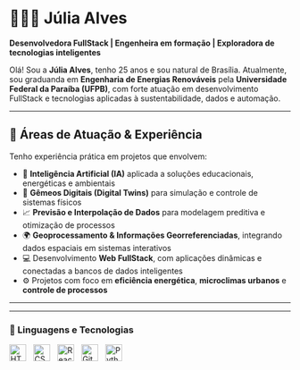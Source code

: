 # 👩🏻‍💻 Júlia Alves 

**Desenvolvedora FullStack | Engenheira em formação | Exploradora de tecnologias inteligentes**

Olá! Sou a **Júlia Alves**, tenho 25 anos e sou natural de Brasília. Atualmente, sou graduanda em **Engenharia de Energias Renováveis** pela **Universidade Federal da Paraíba (UFPB)**, com forte atuação em desenvolvimento FullStack e tecnologias aplicadas à sustentabilidade, dados e automação.

---

## 🚀 Áreas de Atuação & Experiência

Tenho experiência prática em projetos que envolvem:

- 🧠 **Inteligência Artificial (IA)** aplicada a soluções educacionais, energéticas e ambientais  
- 🧩 **Gêmeos Digitais (Digital Twins)** para simulação e controle de sistemas físicos  
- 📈 **Previsão e Interpolação de Dados** para modelagem preditiva e otimização de processos  
- 🌍 **Geoprocessamento & Informações Georreferenciadas**, integrando dados espaciais em sistemas interativos  
- 💻 Desenvolvimento **Web FullStack**, com aplicações dinâmicas e conectadas a bancos de dados inteligentes  
- ⚙️ Projetos com foco em **eficiência energética**, **microclimas urbanos** e **controle de processos**

---

---

### 🤖 Linguagens e Tecnologias

<img 
    align="left" 
    alt="HTML"
    title="HTML" 
    width="30px" 
    style="padding-right: 10px;" 
    src="https://cdn.jsdelivr.net/gh/devicons/devicon@latest/icons/html5/html5-original.svg" 
/>
<img 
    align="left" 
    alt="CSS" 
    title="CSS"
    width="30px" 
    style="padding-right: 10px;" 
    src="https://cdn.jsdelivr.net/gh/devicons/devicon@latest/icons/css3/css3-original.svg" 
/>

<img 
    align="left" 
    alt="React"
    title="React" 
    width="30px" 
    style="padding-right: 10px;" 
    src="https://cdn.jsdelivr.net/gh/devicons/devicon@latest/icons/react/react-original.svg" 
/>


<img 
    align="left" 
    alt="Git" 
    title="Git"
    width="30px" 
    style="padding-right: 10px;" 
    src="https://cdn.jsdelivr.net/gh/devicons/devicon@latest/icons/git/git-original.svg" 
/>
<img 
    align="left" 
    alt="Python" 
    title="Python"
    width="30px" 
    style="padding-right: 10px;" 
    src="https://cdn.jsdelivr.net/gh/devicons/devicon@latest/icons/python/python-original.svg" 
/>

<br/>
<br/>


